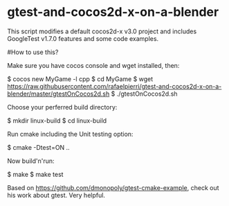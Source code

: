 gtest-and-cocos2d-x-on-a-blender
================================

This script modifies a default cocos2d-x v3.0 project and includes GoogleTest v1.7.0 features and some code examples.

#How to use this?

Make sure you have cocos console and wget installed, then:

$ cocos new MyGame -l cpp
$ cd MyGame
$ wget https://raw.githubusercontent.com/rafaelpierri/gtest-and-cocos2d-x-on-a-blender/master/gtestOnCocos2d.sh
$ ./gtestOnCocos2d.sh

Choose your perferred build directory:

$ mkdir linux-build
$ cd linux-build

Run cmake including the Unit testing option:

$ cmake -Dtest=ON ..

Now build'n'run:

$ make
$ make test

Based on https://github.com/dmonopoly/gtest-cmake-example, check out his work about gtest. Very helpful.
